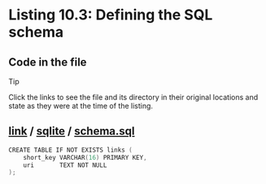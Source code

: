 # Listing 10.3: Defining the SQL schema

## Code in the file

> [!TIP]
> Click the links to see the file and its directory in their original locations and state as they were at the time of the listing.

## [link](https://github.com/inancgumus/gobyexample/blob/9a563ed32686524c3a6cadf60402c223101731a3/link) / [sqlite](https://github.com/inancgumus/gobyexample/blob/9a563ed32686524c3a6cadf60402c223101731a3/link/sqlite) / [schema.sql](https://github.com/inancgumus/gobyexample/blob/9a563ed32686524c3a6cadf60402c223101731a3/link/sqlite/schema.sql)

```go
CREATE TABLE IF NOT EXISTS links ( 
    short_key VARCHAR(16) PRIMARY KEY, 
    uri       TEXT NOT NULL 
);
```

